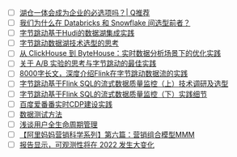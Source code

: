 - [ ] [湖仓一体会成为企业的必选项吗？| Q推荐](https://mp.weixin.qq.com/s/gJ_nq8GJBO6ssLomJJom-g)
- [ ] [我们为什么在 Databricks 和 Snowflake 间选型前者？](https://mp.weixin.qq.com/s/dArr5hirMpmGgkfX2kOpfA)
- [ ] [字节跳动基于Hudi的数据湖集成实践](https://mp.weixin.qq.com/s/dNOezXwnYsTCiXZ2rVfPxA)
- [ ] [字节跳动数据湖技术选型的思考](https://mp.weixin.qq.com/s/Qn9dC2hPQ4Yz7Is-cXGVSA)
- [ ] [从 ClickHouse 到 ByteHouse：实时数据分析场景下的优化实践](https://mp.weixin.qq.com/s/KSA32rYp-eReUvp4s2zwAw)
- [ ] [关于 A/B 实验的思考与字节跳动的最佳实践](https://mp.weixin.qq.com/s/_NVxa_V5fxxdr-Czda6tNw)
- [ ] [8000字长文，深度介绍Flink在字节跳动数据流的实践](https://mp.weixin.qq.com/s/9plBKK8BAtROqZCC7WyG5A)
- [ ] [字节跳动基于Flink SQL的流式数据质量监控（上）技术调研及选型](https://mp.weixin.qq.com/s/5iuUgoCFeokTNHAvouyUuA)
- [ ] [字节跳动基于Flink SQL的流式数据质量监控（下）实践细节](https://mp.weixin.qq.com/s/YgMae9Mr3aoGMjiZ2m_EfQ)
- [ ] [百度爱番番实时CDP建设实践](https://mp.weixin.qq.com/s/VSZFiQCZxXWY5x169iC3qg)
- [ ] [数据测试方法](https://mp.weixin.qq.com/s/2Xn0QjiRt5eEnSbpQ_H9Sg)
- [ ] [浅谈用户全生命周期管理](https://mp.weixin.qq.com/s/6VmQsaTYZmaoaODEFUnF0Q)
- [ ] [【阿里妈妈营销科学系列】第六篇：营销组合模型MMM](https://mp.weixin.qq.com/s/FjRrbeoj8nPtyXBBszNTLg)
- [ ] [报告显示，可观测性将在 2022 发生大变化](https://mp.weixin.qq.com/s/A8q4BELMe_zqJJ4ln1e9aQ)
